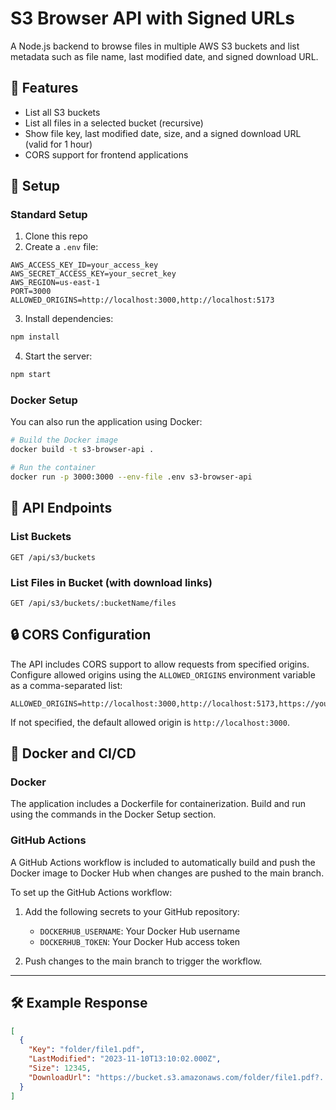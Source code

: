 # S3 Browser API with Signed URLs

A Node.js backend to browse files in multiple AWS S3 buckets and list metadata such as file name, last modified date, and signed download URL.

## 🚀 Features

- List all S3 buckets
- List all files in a selected bucket (recursive)
- Show file key, last modified date, size, and a signed download URL (valid for 1 hour)
- CORS support for frontend applications

## 🔧 Setup

### Standard Setup

1. Clone this repo
2. Create a `.env` file:

```
AWS_ACCESS_KEY_ID=your_access_key
AWS_SECRET_ACCESS_KEY=your_secret_key
AWS_REGION=us-east-1
PORT=3000
ALLOWED_ORIGINS=http://localhost:3000,http://localhost:5173
```

3. Install dependencies:

```bash
npm install
```

4. Start the server:

```bash
npm start
```

### Docker Setup

You can also run the application using Docker:

```bash
# Build the Docker image
docker build -t s3-browser-api .

# Run the container
docker run -p 3000:3000 --env-file .env s3-browser-api
```

## 🔌 API Endpoints

### List Buckets

```http
GET /api/s3/buckets
```

### List Files in Bucket (with download links)

```http
GET /api/s3/buckets/:bucketName/files
```

## 🔒 CORS Configuration

The API includes CORS support to allow requests from specified origins. Configure allowed origins using the `ALLOWED_ORIGINS` environment variable as a comma-separated list:

```
ALLOWED_ORIGINS=http://localhost:3000,http://localhost:5173,https://yourdomain.com
```

If not specified, the default allowed origin is `http://localhost:3000`.

## 🐳 Docker and CI/CD

### Docker

The application includes a Dockerfile for containerization. Build and run using the commands in the Docker Setup section.

### GitHub Actions

A GitHub Actions workflow is included to automatically build and push the Docker image to Docker Hub when changes are pushed to the main branch.

To set up the GitHub Actions workflow:

1. Add the following secrets to your GitHub repository:
   - `DOCKERHUB_USERNAME`: Your Docker Hub username
   - `DOCKERHUB_TOKEN`: Your Docker Hub access token

2. Push changes to the main branch to trigger the workflow.

---

## 🛠 Example Response

```json
[
  {
    "Key": "folder/file1.pdf",
    "LastModified": "2023-11-10T13:10:02.000Z",
    "Size": 12345,
    "DownloadUrl": "https://bucket.s3.amazonaws.com/folder/file1.pdf?..."
  }
]
```
